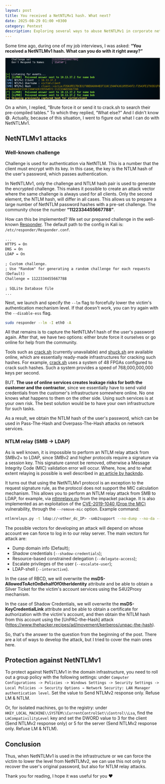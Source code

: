```yaml
---
layout: post
title: You received a NetNTLMv1 hash. What next?
date: 2025-08-29 01:00 +0300
category: Pentest
description: Exploring several ways to abuse NetNTLMv1 in corporate networks.
---
```


Some time ago, during one of my job interviews, I was asked: **“You received a NetNTLMv1 hash. What can you do with it right away?”**

![NetNTLMv1 hash in Responder](/assets/posts/pentest/you-received-a-netntlmv1-hash-what-next/netntlmv1.png)

On a whim, I replied, “Brute force it or send it to crack.sh to search their pre-compiled tables.” To which they replied, “What else?” And I didn't know 😅. Actually, because of this situation, I went to figure out what I can do with NetNTLMv1.

## NetNTLMv1 attacks

### **Well-known challenge**

Challenge is used for authentication via NetNTLM. This is a number that the client must encrypt with its key. In this case, the key is the NTLM hash of the user's password, which passes authentication.

In NetNTLMv1, only the challenge and NTLM hash pair is used to generate the encrypted challenge. This makes it possible to create an attack vector where the same challenge is always used for all clients. Only the second element, the NTLM hash, will differ in all cases. This allows us to prepare a large number of NetNTLM password hashes with a pre-set challenge. The community chose the number **“1122334455667788”**.

How can this be implemented? We set our prepared challenge in the well-known [Responder](https://github.com/lgandx/Responder). The default path to the config in Kali is: `/etc/responder/Responder.conf`.

```
...
HTTPS = On
DNS = On
LDAP = On

; Custom challenge.
; Use "Random" for generating a random challenge for each requests (Default)
Challenge = 1122334455667788

; SQLite Database file
...
```

Next, we launch and specify the `--lm` flag to forcefully lower the victim's authentication mechanism level. If that doesn't work, you can try again with the `--disable-ess` flag.

```bash
sudo responder --lm -I eth0 -A
```

All that remains is to capture the NetNTLMv1 hash of the user's password again. After that, we have two options: either brute force it ourselves or go online for help from the community.

Tools such as [crack.sh](https://crack.sh/get-cracking/) (currently unavailable) and [shuck.sh](https://shuck.sh/get-shucking.php) are available online, which are essentially ready-made infrastructures for cracking such hashes. For example, [crack.sh](http://crack.sh/) uses a system of 48 FPGAs configured to crack such hashes. Such a system provides a speed of 768,000,000,000 keys per second.

BUT. **The use of online services creates leakage risks for both the customer and the contractor**, since we essentially have to send valid credentials from the customer's infrastructure somewhere online. No one knows what happens to them on the other side. Using such services is at your own risk. The best solution would be to have your own infrastructure for such tasks.

As a result, we obtain the NTLM hash of the user's password, which can be used in Pass-The-Hash and Overpass-The-Hash attacks on network services.

### NTLM relay (SMB → LDAP)

As is well known, it is impossible to perform an NTLM relay attack from SMBv2+ to LDAP, since SMBv2 and higher protocols require a signature via a session key. This signature cannot be removed, otherwise a Message Integrity Code (MIC) validation error will occur. Where, how, and to what extent relaying is possible is well described in [an article by hackndo](https://en.hackndo.com/ntlm-relay/).

It turns out that using the NetNTLMv1 protocol is an exception to the request signature rule, as the protocol does not support the MIC calculation mechanism. This allows you to perform an NTLM relay attack from SMB to LDAP, for example, via [ntlmrelayx.py](http://ntlmrelayx.py/) from the impacket package. It is also implemented as an exploitation of the [CVE-2019-1040 (Drop the MIC)](https://dirkjanm.io/exploiting-CVE-2019-1040-relay-vulnerabilities-for-rce-and-domain-admin/) vulnerability, through the `--remove-mic` option. Example command:

```bash
ntlmrelayx.py -t ldap://<other_dc_IP> -smb2support --no-dump --no-da --no-acl --no-validate-privs --remove-mic --shadow-credentials
```

The possible vectors for developing an attack will depend on whose account we can force to log in to our relay server. The main vectors for attack are:

- Dump domain info (Default);
- Shadow credentials (`--shadow-credentials`);
- Resource-based constrained delegation (`--delegate-access`);
- Escalate privileges of the user (`--escalate-user`);
- LDAP-shell (`--interactive`).

In the case of RBCD, we will overwrite the **msDS-AllowedToActOnBehalfOfOtherIdentity** attribute and be able to obtain a Silver Ticket for the victim's account services using the S4U2Proxy mechanism. 

In the case of Shadow Credentials, we will overwrite the **msDS-KeyCredentialLink** attribute and be able to obtain a certificate for authorization with the victim's account, and then obtain the NTLM hash from this account using the [UnPAC-the-Hash] attack (https://www.thehacker.recipes/ad/movement/kerberos/unpac-the-hash).

So, that's the answer to the question from the beginning of the post. There are a lot of ways to develop the attack, but I tried to cover the main ones here.

## **Protection against NetNTLMv1**

To protect against NetNTLMv1 in the domain infrastructure, you need to roll out a group policy with the following settings: under `Computer Configurations -> Policies -> Windows Settings -> Security Settings -> Local Policies -> Security Options → Network Security: LAN Manager authentication level`. Set the value to Send NTLMv2 response only. Refuse LM & NTLM.

Or, for isolated machines, go to the registry: under `HKEY_LOCAL_MACHINE\\SYSTEM\\CurrentControlSet\\Control\\Lsa`, find the `LmCompativilityLevel` key and set the DWORD value to 3 for the client (Send NTLMv2 response only) or 5 for the server (Send NTLMv2 response only. Refuse LM & NTLM).

## Conclusion

Thus, when NetNTLMv1 is used in the infrastructure or we can force the victim to lower the level from NetNTLMv2, we can use this not only to recover the user's original password, but also for NTLM relay attacks.

Thank you for reading, I hope it was useful for you ❤️
